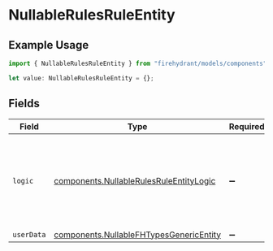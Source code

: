# NullableRulesRuleEntity

## Example Usage

```typescript
import { NullableRulesRuleEntity } from "firehydrant/models/components";

let value: NullableRulesRuleEntity = {};
```

## Fields

| Field                                                                                              | Type                                                                                               | Required                                                                                           | Description                                                                                        |
| -------------------------------------------------------------------------------------------------- | -------------------------------------------------------------------------------------------------- | -------------------------------------------------------------------------------------------------- | -------------------------------------------------------------------------------------------------- |
| `logic`                                                                                            | [components.NullableRulesRuleEntityLogic](../../models/components/nullablerulesruleentitylogic.md) | :heavy_minus_sign:                                                                                 | An unstructured object of key/value pairs describing the logic for applying the rule.              |
| `userData`                                                                                         | [components.NullableFHTypesGenericEntity](../../models/components/nullablefhtypesgenericentity.md) | :heavy_minus_sign:                                                                                 | N/A                                                                                                |